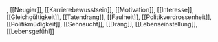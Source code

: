 , [[Neugier]], [[Karrierebewusstsein]], [[Motivation]], [[Interesse]], [[Gleichgültigkeit]], [[Tatendrang]], [[Faulheit]], [[Politikverdrossenheit]], [[Politikmüdigkeit]], [[Sehnsucht]], [[Drang]], [[Lebenseinstellung]], [[Lebensgefühl]]